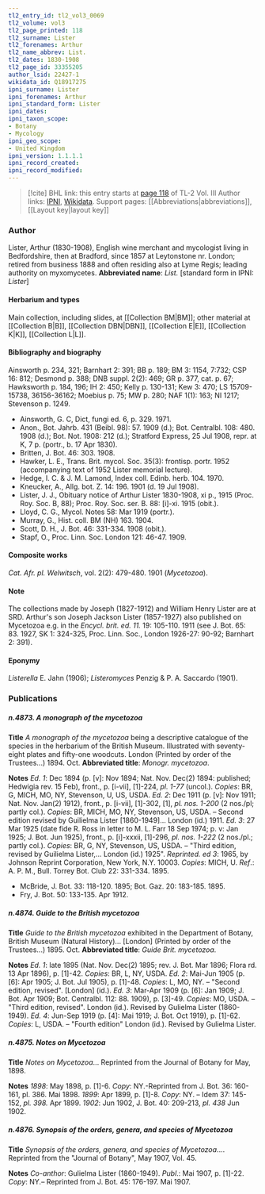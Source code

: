 ```yaml
---
tl2_entry_id: tl2_vol3_0069
tl2_volume: vol3
tl2_page_printed: 118
tl2_surname: Lister
tl2_forenames: Arthur
tl2_name_abbrev: List.
tl2_dates: 1830-1908
tl2_page_id: 33355205
author_lsid: 22427-1
wikidata_id: Q18917275
ipni_surname: Lister
ipni_forenames: Arthur
ipni_standard_form: Lister
ipni_dates: 
ipni_taxon_scope: 
- Botany
- Mycology
ipni_geo_scope: 
- United Kingdom
ipni_version: 1.1.1.1
ipni_record_created: 
ipni_record_modified:
---
```


> [!cite] BHL link: this entry starts at [page 118](https://www.biodiversitylibrary.org/page/33355205) of TL-2 Vol. III
> Author links: [IPNI](https://www.ipni.org/a/22427-1), [Wikidata](https://www.wikidata.org/wiki/Q18917275). Support pages: [[Abbreviations|abbreviations]], [[Layout key|layout key]]

### Author

Lister, Arthur (1830-1908), English wine merchant and mycologist living in Bedfordshire, then at Bradford, since 1857 at Leytonstone nr. London; retired from business 1888 and often residing also at Lyme Regis; leading authority on myxomycetes.
**Abbreviated name**: *List.* \[standard form in IPNI: *Lister*\]

#### Herbarium and types

Main collection, including slides, at [[Collection BM|BM]]; other material at [[Collection B|B]], [[Collection DBN|DBN]], [[Collection E|E]], [[Collection K|K]], [[Collection L|L]].

#### Bibliography and biography

Ainsworth p. 234, 321; Barnhart 2: 391; BB p. 189; BM 3: 1154, 7:732; CSP 16: 812; Desmond p. 388; DNB suppl. 2(2): 469; GR p. 377, cat. p. 67; Hawksworth p. 184, 196; IH 2: 450; Kelly p. 130-131; Kew 3: 470; LS 15709-15738, 36156-36162; Moebius p. 75; MW p. 280; NAF 1(1): 163; NI 1217; Stevenson p. 1249.
- Ainsworth, G. C, Dict, fungi ed. 6, p. 329. 1971.
- Anon., Bot. Jahrb. 431 (Beibl. 98): 57. 1909 (d.); Bot. Centralbl. 108: 480. 1908 (d.); Bot. Not. 1908: 212 (d.); Stratford Express, 25 Jul 1908, repr. at K, 7 p. (portr., b. 17 Apr 1830).
- Britten, J. Bot. 46: 303. 1908.
- Hawker, L. E., Trans. Brit. mycol. Soc. 35(3): frontisp. portr. 1952 (accompanying text of 1952 Lister memorial lecture).
- Hedge, I. C. & J. M. Lamond, Index coll. Edinb. herb. 104. 1970.
- Kneucker, A., Allg. bot. Z. 14: 196. 1901 (d. 19 Jul 1908).
- Lister, J. J., Obituary notice of Arthur Lister 1830-1908, xi p., 1915 (Proc. Roy. Soc. B, 88); Proc. Roy. Soc. ser. B. 88: \[i\]-xi. 1915 (obit.).
- Lloyd, C. G., Mycol. Notes 58: Mar 1919 (portr.).
- Murray, G., Hist. coll. BM (NH) 163. 1904.
- Scott, D. H., J. Bot. 46: 331-334. 1908 (obit.).
- Stapf, O., Proc. Linn. Soc. London 121: 46-47. 1909.

#### Composite works

*Cat. Afr. pl. Welwitsch*, vol. 2(2): 479-480. 1901 (*Mycetozoa*).

#### Note

The collections made by Joseph (1827-1912) and William Henry Lister are at SRD. Arthur's son Joseph Jackson Lister (1857-1927) also published on Mycetozoa e.g. in the *Encycl. brit. ed. 11.* 19: 105-110. 1911 (see J. Bot. 65: 83. 1927, SK 1: 324-325, Proc. Linn. Soc., London 1926-27: 90-92; Barnhart 2: 391).

#### Eponymy

*Listerella* E. Jahn (1906); *Listeromyces* Penzig & P. A. Saccardo (1901).

### Publications

##### n.4873. A monograph of the mycetozoa

**Title**
*A monograph of the mycetozoa* being a descriptive catalogue of the species in the herbarium of the British Museum. Illustrated with seventy-eight plates and fifty-one woodcuts. London (Printed by order of the Trustees...) 1894. Oct.
**Abbreviated title**: *Monogr. mycetozoa*.

**Notes**
*Ed. 1*: Dec 1894 (p. \[v\]: Nov 1894; Nat. Nov. Dec(2) 1894: published; Hedwigia rev. 15 Feb), front., p. \[i-vii\], \[1\]-224, *pl. 1-77* (uncol.). *Copies*: BR, G, MICH, MO, NY, Stevenson, U, US, USDA.
*Ed. 2*: Dec 1911 (p. \[v\]: Nov 1911; Nat. Nov. Jan(2) 1912), front., p. \[i-vii\], \[1\]-302, \[1\], *pl. nos. 1-200* (2 nos./pl; partly col.). *Copies*: BR, MICH, MO, NY, Stevenson, US, USDA. – Second edition revised by Guilielma Lister \[1860-1949\]... London (id.) 1911.
*Ed. 3*: 27 Mar 1925 (date fide R. Ross in letter to M. L. Farr 18 Sep 1974; p. v: Jan 1925; J. Bot. Jun 1925), front., p. \[i\]-xxxii, \[1\]-296, *pl. nos. 1-222* (2 nos./pl.; partly col.). *Copies*: BR, G, NY, Stevenson, US, USDA. – "Third edition, revised by Guilielma Lister,... London (id.) 1925".
*Reprinted. ed 3*: 1965, by Johnson Reprint Corporation, New York, N.Y. 10003. *Copies*: MICH, U.
*Ref*.: A. P. M., Bull. Torrey Bot. Club 22: 331-334. 1895.
- McBride, J. Bot. 33: 118-120. 1895; Bot. Gaz. 20: 183-185. 1895.
- Fry, J. Bot. 50: 133-135. Apr 1912.

##### n.4874. Guide to the British mycetozoa

**Title**
*Guide to the British mycetozoa* exhibited in the Department of Botany, British Museum (Natural History)... \[London\] (Printed by order of the Trustees...) 1895. Oct.
**Abbreviated title**: *Guide Brit. mycetozoa*.

**Notes**
*Ed. 1*: late 1895 (Nat. Nov. Dec(2) 1895; rev. J. Bot. Mar 1896; Flora rd. 13 Apr 1896), p. \[1\]-42. *Copies*: BR, L, NY, USDA.
*Ed. 2*: Mai-Jun 1905 (p. \[6\]: Apr 1905; J. Bot. Jul 1905), p. \[1\]-48. *Copies*: L, MO, NY. – "Second edition, revised". \[London\] (id.).
*Ed. 3*: Mar-Apr 1909 (p. \[6\]: Jan 1909; J. Bot. Apr 1909; Bot. Centralbl. 112: 88. 1909), p. \[3\]-49. *Copies*: MO, USDA. – "Third edition, revised". London (id.). Revised by Gulielma Lister (1860-1949).
*Ed. 4*: Jun-Sep 1919 (p. \[4\]: Mai 1919; J. Bot. Oct 1919), p. \[1\]-62. *Copies*: L, USDA. – "Fourth edition" London (id.). Revised by Gulielma Lister.

##### n.4875. Notes on Mycetozoa

**Title**
*Notes on Mycetozoa*... Reprinted from the Journal of Botany for May, 1898.

**Notes**
*1898*: May 1898, p. \[1\]-6. *Copy*: NY.-Reprinted from J. Bot. 36: 160-161, pl. 386. Mai 1898.
*1899*: Apr 1899, p. \[1\]-8. *Copy*: NY. – Idem 37: 145-152, *pl. 398.* Apr 1899.
*1902*: Jun 1902, J. Bot. 40: 209-213, *pl. 438* Jun 1902.

##### n.4876. Synopsis of the orders, genera, and species of Mycetozoa

**Title**
*Synopsis of the orders, genera, and species of Mycetozoa*.... Reprinted from the "Journal of Botany", May 1907, Vol. 45.

**Notes**
*Co-anthor*: Gulielma Lister (1860-1949).
*Publ*.: Mai 1907, p. \[1\]-22. *Copy*: NY.– Reprinted from J. Bot. 45: 176-197. Mai 1907.


